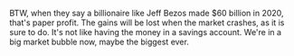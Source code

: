 BTW, when they say a billionaire like Jeff Bezos made $60 billion in 2020, that's paper profit. The gains will be lost when the market crashes, as it is sure to do. It's not like having the money in a savings account. We're in a big market bubble now, maybe the biggest ever.
